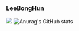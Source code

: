 ### LeeBongHun

<!--
**leebonghun/leebonghun** is a ✨ _special_ ✨ repository because its `README.md` (this file) appears on your GitHub profile.

Here are some ideas to get you started:

- 🔭 I’m currently working on ...
- 🌱 I’m currently learning ...
- 👯 I’m looking to collaborate on ...
- 🤔 I’m looking for help with ...
- 💬 Ask me about ...
- 📫 How to reach me: ...
- 😄 Pronouns: ...
- ⚡ Fun fact: ...
-->
<a href="https://www.instagram.com/polehun0613/" target="_blank"><img src="https://img.shields.io/badge/instagram-#E4405F?style=뱃지모양&logo=instagram.svg&logoColor=#E4405F"/></a>
![Anurag's GitHub stats](https://github-readme-stats.vercel.app/api?username=leebonghun&show_icons=true&theme=radical)

